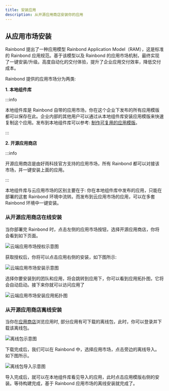 ```yaml
---
title: 安装应用
description: 从开源应用商店安装你的应用
---
```


## 从应用市场安装

Rainbond 提出了一种应用模型 Rainbond Application Model（RAM），这是标准的 Rainbond 应用规范。基于该模型以及 Rainbond 的应用市场机制，最终实现了一键安装/升级。高度自动化的交付体验，提升了企业应用交付效率，降低交付成本。

Rainbond 提供的应用市场分为两类: 

**1. 本地组件库**

:::info

本地组件库是 Rainbond 自带的应用市场，你在这个企业下发布的所有应用模版都可以保存在此。企业内部的其他用户可以通过从本地组件库安装应用模版来快速复制这个应用。发布到本地组件库可以参考: [制作可复用的应用模版](use-manual/get-start/release-to-market.md)。

:::

**2. 开源应用商店**

:::info

开源应用商店是由好雨科技官方支持的应用市场，所有 Rainbond 都可以对接该市场，并一键安装上面的应用。

:::

本地组件库与云应用市场的区别主要在于: 你在本地组件库中发布的应用，只能在部署的这套 Rainbond 环境中流转。而发布到云应用市场的应用，可以在多套 Rainbond 环境中一键安装。

### 从开源应用商店在线安装

当你部署完 Rainbond 时，点击左侧的应用市场按钮，选择开源应用商店，你将会看到如下页面。

<img src="https://grstatic.oss-cn-shanghai.aliyuncs.com/docs/5.6/use-manual/component-create/appstore.jpg" title="云端应用市场授权示意图"/>

获取授权后，你将可以点击应用右侧的安装，如下图所示:

<img src="https://grstatic.oss-cn-shanghai.aliyuncs.com/docs/5.6/use-manual/component-create/install-app.png" title="云端应用市场安装示意图"/>

选择你要安装到的团队和应用，将会跳转到应用下，你可以看到应用拓扑图，它将会自动启动。接下来你就可以访问应用了

<img src="https://grstatic.oss-cn-shanghai.aliyuncs.com/docs/5.6/use-manual/component-create/install-app-topological.png" title="云端应用市场安装应用拓扑图"/>

### 从开源应用商店离线安装

当你在[应用商店](https://hub.grapps.cn/marketplace)浏览应用时, 部分应用有可下载的离线包，此时，你可以登录并下载该离线包。

<img src="https://grstatic.oss-cn-shanghai.aliyuncs.com/docs/5.6/use-manual/component-create/offline-package-app.jpg" title="离线包示意图"/>

下载完成后，我们可以在 Rainbond 中，选择应用市场，点击旁边的离线导入。如下图所示。

<img src="https://grstatic.oss-cn-shanghai.aliyuncs.com/docs/5.6/use-manual/component-create/import-app.jpg" title="离线包导入示意图"/>

导入完成后，就可以在本地组件库看见导入的应用，此时点击应用模版右侧的安装。等待构建完成，基于 Rainbond 应用市场的离线安装就完成了。
